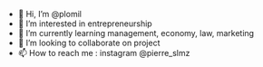 - 👋 Hi, I’m @plomil
- 👀 I’m interested in entrepreneurship 
- 🌱 I’m currently learning management, economy, law, marketing
- 💞️ I’m looking to collaborate on project
- 📫 How to reach me : instagram @pierre_slmz

<!---
plomil/plomil is a ✨ special ✨ repository because its `README.md` (this file) appears on your GitHub profile.
You can click the Preview link to take a look at your changes.
--->
